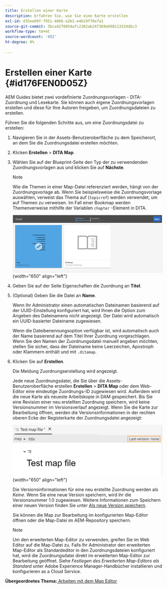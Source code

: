 ```yaml
---
title: Erstellen einer Karte
description: Erfahren Sie, wie Sie eine Karte erstellen
exl-id: d35ee09f-f951-4866-a2b1-e4b19f76e7a1
source-git-commit: 3bca42f0954afc2362ab24f369e698113324dbc3
workflow-type: tm+mt
source-wordcount: '452'
ht-degree: 0%

---
```


# Erstellen einer Karte {#id176FEN0D05Z}

AEM Guides bietet zwei vordefinierte Zuordnungsvorlagen - DITA-Zuordnung und Lesekarte. Sie können auch eigene Zuordnungsvorlagen erstellen und diese für Ihre Autoren freigeben, um Zuordnungsdateien zu erstellen.

Führen Sie die folgenden Schritte aus, um eine Zuordnungsdatei zu erstellen:

1. Navigieren Sie in der Assets-Benutzeroberfläche zu dem Speicherort, an dem Sie die Zuordnungsdatei erstellen möchten.

1. Klicken **Erstellen** \> **DITA Map**.

1. Wählen Sie auf der Blueprint-Seite den Typ der zu verwendenden Zuordnungsvorlagen aus und klicken Sie auf **Nächste**.

   >[!NOTE]
   >
   > Wie die Themen in einer Map-Datei referenziert werden, hängt von der Zuordnungsvorlage ab. Wenn Sie beispielsweise die Zuordnungsvorlage auswählen, verweist das Thema auf \(`topicref`\) werden verwendet, um auf Themen zu verweisen. Im Fall einer Bookmap werden Themenverweise mithilfe der Variablen `chapter` -Element in DITA.

   ![](images/map-template.png){width="650" align="left"}

1. Geben Sie auf der Seite Eigenschaften die Zuordnung an **Titel**.

1. \(Optional\) Geben Sie die Datei an **Name**.

   Wenn Ihr Administrator einen automatischen Dateinamen basierend auf der UUID-Einstellung konfiguriert hat, wird Ihnen die Option zum Angeben des Dateinamens nicht angezeigt. Der Datei wird automatisch ein UUID-basierter Dateiname zugewiesen.

   Wenn die Dateibenennungsoption verfügbar ist, wird automatisch auch der Name basierend auf dem Titel Ihrer Zuordnung vorgeschlagen. Wenn Sie den Namen der Zuordnungsdatei manuell angeben möchten, stellen Sie sicher, dass der Dateiname keine Leerzeichen, Apostroph oder Klammern enthält und mit `.ditamap`.

1. Klicken Sie auf **Erstellen**.

   Die Meldung Zuordnungserstellung wird angezeigt.

   Jede neue Zuordnungsdatei, die Sie über die Assets-Benutzeroberfläche erstellen **Erstellen** \> **DITA Map** oder dem Web-Editor eine eindeutige Zuordnungs-ID zugewiesen wird. Außerdem wird die neue Karte als neueste Arbeitskopie in DAM gespeichert. Bis Sie eine Revision einer neu erstellten Zuordnung speichern, wird keine Versionsnummer im Versionsverlauf angezeigt. Wenn Sie die Karte zur Bearbeitung öffnen, werden die Versionsinformationen in der rechten oberen Ecke der Registerkarte der Zuordnungsdatei angezeigt:

   ![](images/first-version-map-none.png){width="650" align="left"}

   Die Versionsinformationen für eine neu erstellte Zuordnung werden als *Keine*. Wenn Sie eine neue Version speichern, wird ihr die Versionsnummer 1.0 zugewiesen. Weitere Informationen zum Speichern einer neuen Version finden Sie unter [Als neue Version speichern](web-editor-features.md#save-as-new-version-id209ME400GXA).

   Sie können die Map zur Bearbeitung im konfigurierten Map-Editor öffnen oder die Map-Datei im AEM-Repository speichern.

   >[!NOTE]
   >
   > Um den erweiterten Map-Editor zu verwenden, greifen Sie im Web Editor auf die Map-Datei zu. Falls Ihr Administrator den erweiterten Map-Editor als Standardeditor in den Zuordnungsdateien konfiguriert hat, wird die Zuordnungsdatei direkt im erweiterten Map-Editor zur Bearbeitung geöffnet. Siehe *Festlegen des Erweiterten Map-Editors als Standard* unter Adobe Experience Manager-Handbücher installieren und konfigurieren as a Cloud Service.


**Übergeordnetes Thema:**[ Arbeiten mit dem Map Editor](map-editor.md)
